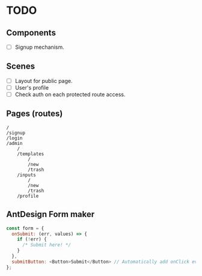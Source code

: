 # TODO

## Components

- [ ] Signup mechanism.

## Scenes

- [ ] Layout for public page.
- [ ] User's profile
- [ ] Check auth on each protected route access.

## Pages (routes)

```
/
/signup
/login
/admin
    /
    /templates
        /
        /new
        /trash
    /inputs
        /
        /new
        /trash
    /profile
```

## AntDesign Form maker

```javascript
const form = {
  onSubmit: (err, values) => {
    if (!err) {
      /* Submit here! */
    }
  },
  submitButton: <Button>Submit</Button> // Automatically add onClick event handler (onSubmit)
};
```
